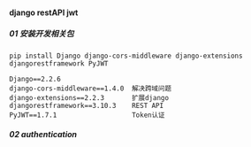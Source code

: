 #### django restAPI jwt

##### 01 安装开发相关包

```
pip install Django django-cors-middleware django-extensions djangorestframework PyJWT
```

```
Django==2.2.6
django-cors-middleware==1.4.0  解决跨域问题
django-extensions==2.2.3       扩展django
djangorestframework==3.10.3    REST API
PyJWT==1.7.1                   Token认证
```

##### 02 authentication




